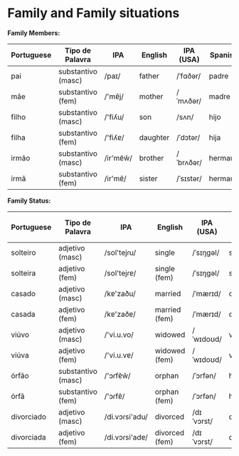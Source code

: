 # Family and Family situations



**Family Members:**

| Portuguese   | Tipo de Palavra  | IPA            | English   | IPA (USA) | Spanish | Spanish IPA    | No. |
|--------------|------------------|----------------|-----------|-----------|---------|----------------|-----|
| pai          | substantivo (masc) | /paɪ/          | father    | /ˈfɑðər/   | padre   | /ˈpaðɾe/    | 2017 |
| mãe          | substantivo (fem)  | /'mɐ̃j/         | mother    | /ˈmʌðər/   | madre   | /ˈmaðɾe/    | 2004 |
| filho        | substantivo (masc) | /'fiʎu/        | son       | /sʌn/     | hijo    | /ˈixo/       | 2018 |
| filha        | substantivo (fem)  | /'fiʎɐ/        | daughter  | /ˈdɔtər/   | hija    | /ˈixa/      | 2020 |
| irmão        | substantivo (masc) | /ir'mɐ̃w̃/      | brother   | /ˈbrʌðər/  | hermano | /eɾˈmano/    | 2019 |
| irmã         | substantivo (fem)  | /ir'mɐ̃/       | sister    | /ˈsɪstər/  | hermana | /eɾˈmana/    | 2021 |


**Family Status:**

| Portuguese   | Tipo de Palavra  | IPA             | English        | IPA (USA)  | Spanish          | Spanish IPA (Latin American) | No. |
|--------------|------------------|-----------------|----------------|------------|------------------|-----------------------------|-----|
| solteiro     | adjetivo (masc) | /sol'tejɾu/     | single         | /ˈsɪŋɡəl/  | soltero          | /solˈteɾo/                   |     |
| solteira     | adjetivo (fem)  | /sol'tejɾɐ/     | single (fem)   | /ˈsɪŋɡəl/  | soltera          | /solˈteɾa/                   |     |
| casado       | adjetivo (masc) | /kɐ'zaðu/       | married        | /ˈmærɪd/   | casado           | /kaˈsaðo/                    |     |
| casada       | adjetivo (fem)  | /kɐ'zaðɐ/       | married (fem)  | /ˈmærɪd/   | casada           | /kaˈsaða/                    |     |
| viúvo        | adjetivo (masc) | /'vi.u.vo/       | widowed        | /ˈwɪdoʊd/  | viudo            | /ˈbwido/                     |     |
| viúva        | adjetivo (fem)  | /'vi.u.vɐ/      | widowed (fem)  | /ˈwɪdoʊd/  | viuda            | /ˈbwida/                     |     |
| órfão        | substantivo (masc) | /'ɔɾfɐ̃w̃/     | orphan         | /ˈɔrfən/   | huérfano         | /ˈw̃eɾfano/                   |     |
| órfã         | substantivo (fem)  | /'ɔɾfɐ̃/        | orphan (fem)   | /ˈɔrfən/   | huérfana         | /ˈw̃eɾfana/                   |     |
| divorciado   | adjetivo (masc) | /di.vɔɾsi'adu/  | divorced       | /dɪˈvɔrst/  | divorciado       | /di.voɾˈθjaðo/                |     |
| divorciada   | adjetivo (fem)  | /di.vɔɾsi'adɐ/  | divorced (fem) | /dɪˈvɔrst/  | divorciada       | /di.voɾˈθjaða/                |     |
